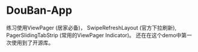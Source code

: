 # DouBan-App
练习使用ViewPager (居家必备)， SwipeRefreshLayout (官方下拉刷新),  PagerSlidingTabStrip (常用的ViewPager Indicator)。
还在在这个demo中第一次使用到了开源库。
